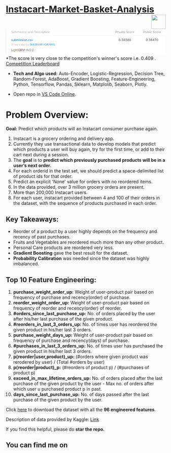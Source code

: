 # [Instacart-Market-Basket-Analysis](https://www.kaggle.com/c/instacart-market-basket-analysis/)  <a href="https://www.linkedin.com/in/me-shubham-agrawal"> <img src="https://upload.wikimedia.org/wikipedia/commons/thumb/c/ca/LinkedIn_logo_initials.png/768px-LinkedIn_logo_initials.png" width="45" height="45" align="right" /></a>


<img src="https://github.com/shubhamscifi/Instacart-Market-Basket-Analysis/blob/main/Best%20F1-Score.png"/><br>
  *The score is very close to the competition's winner's score i.e. 0.409 . [Competition Leaderboard](https://www.kaggle.com/c/instacart-market-basket-analysis/leaderboard)
  
* **Tech and Algo used:** Auto-Encoder, Logistic-Regression, Decision Tree, Random-Forest, AdaBoost, Gradient Boosting, Feature-Engineering, Python, Tensorflow, Pandas, Sklearn, Matplolib, Seaborn, Plotly.

- Open repo in [VS Code Online](https://github.dev/shubhamscifi/Instacart-Market-Basket-Analysis).

# **Problem Overview:**

**Goal:** Predict which products will an Instacart consumer purchase again.

1. Instacart is a grocery ordering and delivery app.
2.   Currently they use transactional data to develop models that predict which products a user will buy again, try for the first time, or add to their cart next during a session.
3.    The **goal** is to **predict which previously purchased products will be in a user’s next order.**
4. For each orderid in the test set, we should predict a space-delimited list of product ids for that order.
5. Predict an explicit 'None' value for orders with no reordered items.
6. In the data provided, over 3 million grocery orders are present.
7. More than 200,000 Instacart users.
8. For each user, instacart provided between 4 and 100 of their orders in the dataset, with the sequence of products purchased in each order.

## Key Takeaways:
- Reorder of a product by a user highly depends on the frequency and recency of past purchases.
- Fruits and Vegetables are reordered much more than any other product.
- Personal Care products are reordered very less.
- **Gradient Boosting** gave the best result for the dataset.
- **Probability Calibration** was needed since the dataset was highly imbalanced.

## Top 10 Feature Engineering:
1. **purchase_weight_order_up:** Weight of user-product pair based on frequency of purchase and recency(order) of purchase.
2. **reorder_weight_order_up:** Weight of user-product pair based on frequency of reorder and recency(order) of reorder.
3. **#orders_since_last_purchase_up:** No. of orders placed by the user after his/her last purchase of the given product.
4. **#reorders_in_last_3_orders_up:** No. of times user has reordered the given product in his/her last 3 orders.
5. **purchase_weight_days_up:** Weight of user-product pair based on frequency of purchase and recency(days) of purchase.
6. **#purchases_in_last_3_orders_up:** No. of times user has purchased the given product in his/her last 3 orders.
7. **p(reorder|user,product)_up:** (#orders where given product was rerodered by user) / (Total #orders by user)
8. **p(reorder|product)_p:** (#reorders of product p) / (#purchases of product p)
9. **exceed_in_max_lifetime_orders_up:** No. of orders placed after the last purchase of the given product by the user - Max no. of orders after which user u purchased product p in past.
10. **days_since_last_purchase_up:** No. of days passed after the last purchase of the given product by the user.

Click [here](https://www.kaggle.com/dataset/e3851032f9eb1cae54f06fc256d7608a5ea6629c4a55438458e75bb220c56494) to download the dataset with all the **96 engineered features**.

Description of data provided by Kaggle: [Link](https://gist.github.com/jeremystan/c3b39d947d9b88b3ccff3147dbcf6c6b#file-data_description-md)

If you find this helpful, please do **star the repo.**

## You can find me on <a href="https://www.linkedin.com/in/me-shubham-agrawal"> <img src="https://upload.wikimedia.org/wikipedia/commons/thumb/c/ca/LinkedIn_logo_initials.png/768px-LinkedIn_logo_initials.png" width="17" height="17" /></a>
